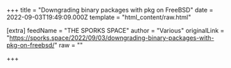 
+++
title = "Downgrading binary packages with pkg on FreeBSD"
date = 2022-09-03T19:49:09.000Z
template = "html_content/raw.html"

[extra]
feedName = "THE SPORKS SPACE"
author = "Various"
originalLink = "https://sporks.space/2022/09/03/downgrading-binary-packages-with-pkg-on-freebsd/"
raw = ""

+++

